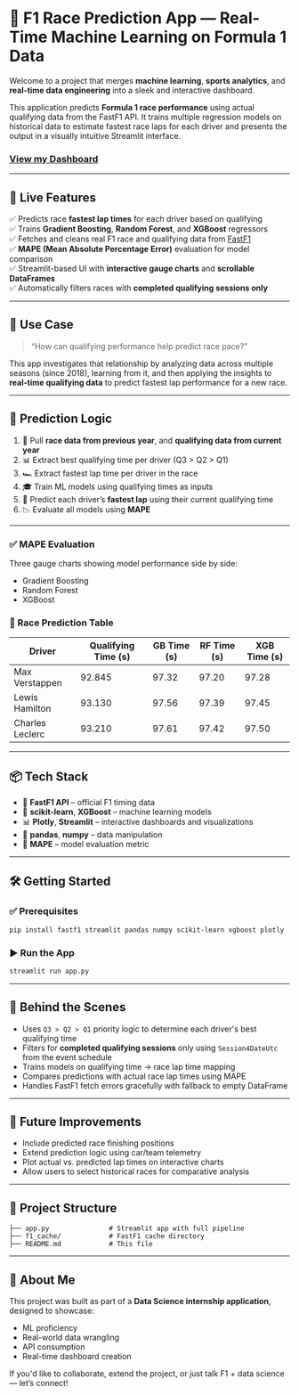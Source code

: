 # 🏁 F1 Race Prediction App — Real-Time Machine Learning on Formula 1 Data

Welcome to a project that merges **machine learning**, **sports analytics**, and **real-time data engineering** into a sleek and interactive dashboard.

This application predicts **Formula 1 race performance** using actual qualifying data from the FastF1 API. It trains multiple regression models on historical data to estimate fastest race laps for each driver and presents the output in a visually intuitive Streamlit interface.

### [View my Dashboard](https://kn-f1-dashboard.streamlit.app/)

---

## 🚀 Live Features

✅ Predicts race **fastest lap times** for each driver based on qualifying  
✅ Trains **Gradient Boosting**, **Random Forest**, and **XGBoost** regressors  
✅ Fetches and cleans real F1 race and qualifying data from [FastF1](https://theoehrly.github.io/Fast-F1/)  
✅ **MAPE (Mean Absolute Percentage Error)** evaluation for model comparison  
✅ Streamlit-based UI with **interactive gauge charts** and **scrollable DataFrames**  
✅ Automatically filters races with **completed qualifying sessions only**

---

## 🎯 Use Case

> “How can qualifying performance help predict race pace?”

This app investigates that relationship by analyzing data across multiple seasons (since 2018), learning from it, and then applying the insights to **real-time qualifying data** to predict fastest lap performance for a new race.

---

## 🧠 Prediction Logic

1. 🔄 Pull **race data from previous year**, and **qualifying data from current year**
2. 📊 Extract best qualifying time per driver (Q3 > Q2 > Q1)
3. 🏎️ Extract fastest lap time per driver in the race
4. 🎓 Train ML models using qualifying times as inputs
5. 🔮 Predict each driver’s **fastest lap** using their current qualifying time
6. 📉 Evaluate all models using **MAPE**

---

### ✅ MAPE Evaluation

Three gauge charts showing model performance side by side:

- Gradient Boosting
- Random Forest
- XGBoost

### 🔮 Race Prediction Table

| Driver           | Qualifying Time (s) | GB Time (s) | RF Time (s) | XGB Time (s) |
|------------------|---------------------|-------------|-------------|--------------|
| Max Verstappen   | 92.845              | 97.32       | 97.20       | 97.28        |
| Lewis Hamilton   | 93.130              | 97.56       | 97.39       | 97.45        |
| Charles Leclerc  | 93.210              | 97.61       | 97.42       | 97.50        |

---

## 📦 Tech Stack

- 📡 **FastF1 API** – official F1 timing data
- 🧪 **scikit-learn**, **XGBoost** – machine learning models
- 📊 **Plotly**, **Streamlit** – interactive dashboards and visualizations
- 🧹 **pandas**, **numpy** – data manipulation
- 🧠 **MAPE** – model evaluation metric

---

## 🛠️ Getting Started

### ✅ Prerequisites

```bash
pip install fastf1 streamlit pandas numpy scikit-learn xgboost plotly
```

### ▶️ Run the App

```bash
streamlit run app.py
```

---

## 🧠 Behind the Scenes

- Uses `Q3 > Q2 > Q1` priority logic to determine each driver's best qualifying time  
- Filters for **completed qualifying sessions** only using `Session4DateUtc` from the event schedule  
- Trains models on qualifying time → race lap time mapping  
- Compares predictions with actual race lap times using MAPE  
- Handles FastF1 fetch errors gracefully with fallback to empty DataFrame

---

## 🎯 Future Improvements

- Include predicted race finishing positions  
- Extend prediction logic using car/team telemetry  
- Plot actual vs. predicted lap times on interactive charts  
- Allow users to select historical races for comparative analysis  

---

## 📂 Project Structure

```
├── app.py               # Streamlit app with full pipeline
├── f1_cache/            # FastF1 cache directory
├── README.md            # This file
```

---

## 👋 About Me

This project was built as part of a **Data Science internship application**, designed to showcase:

- ML proficiency  
- Real-world data wrangling  
- API consumption  
- Real-time dashboard creation

If you'd like to collaborate, extend the project, or just talk F1 + data science — let’s connect!

